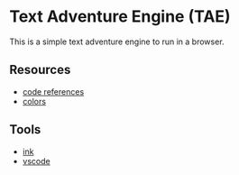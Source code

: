 # Text Adventure Engine (TAE)
This is a simple text adventure engine to run in a browser.

## Resources
- [code references](https://gomakethings.com/)
- [colors](https://www.vandelaydesign.com/pastel-color-palettes/)

## Tools

- [ink](https://www.inklestudios.com/ink/)
- [vscode](https://code.visualstudio.com/)